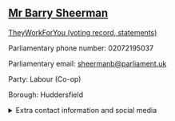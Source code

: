## <a href="https://members.parliament.uk/member/411/contact">Mr Barry Sheerman</a>

<a href="https://www.theyworkforyou.com/mp/10534/barry_sheerman/huddersfield">TheyWorkForYou (voting record, statements)</a> 

Parliamentary phone number: 02072195037 

Parliamentary email: sheermanb@parliament.uk 

Party: Labour (Co-op) 

Borough: Huddersfield 

<details><summary>Extra contact information and social media</summary> 
<li>Website: http://www.barrysheerman.co.uk/</li>
<li>Twitter: https://twitter.com/BarrySheerman</li>
<li>Constituency office phone number: 01484487970</li>
<li>Constituency office email: barry.sheerman.mp@parliament.uk</li>
<li>Facebook:</li>
<li>Instagram:</li>
<li>Youtube:</li>
<li>Linkedin:</li>
<li>Government department phone number:</li>
<li>Government department email:</li>
<li>Threads:</li>
<li>Party office phone number:</li>
<li>Party office email:</li>
<li>Tiktok:</li>
</details>